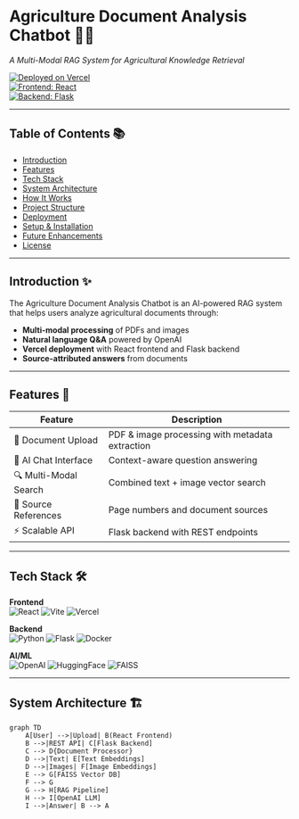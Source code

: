 # Agriculture Document Analysis Chatbot 🌾🤖  
*A Multi-Modal RAG System for Agricultural Knowledge Retrieval*  

[![Deployed on Vercel](https://img.shields.io/badge/Deployed%20on-Vercel-black?style=for-the-badge&logo=vercel)](https://vercel.com)  
[![Frontend: React](https://img.shields.io/badge/Frontend-React-61DAFB?style=for-the-badge&logo=react)](https://reactjs.org)  
[![Backend: Flask](https://img.shields.io/badge/Backend-Flask-000000?style=for-the-badge&logo=flask)](https://flask.palletsprojects.com)  

---

## Table of Contents 📚
- [Introduction](#introduction)
- [Features](#features)
- [Tech Stack](#tech-stack)
- [System Architecture](#system-architecture)
- [How It Works](#how-it-works)
- [Project Structure](#project-structure)
- [Deployment](#deployment)
- [Setup & Installation](#setup--installation)
- [Future Enhancements](#future-enhancements)
- [License](#license)

---

## Introduction ✨
The Agriculture Document Analysis Chatbot is an AI-powered RAG system that helps users analyze agricultural documents through:
- **Multi-modal processing** of PDFs and images
- **Natural language Q&A** powered by OpenAI
- **Vercel deployment** with React frontend and Flask backend
- **Source-attributed answers** from documents

---

## Features 🚀
| Feature | Description |
|---------|-------------|
| 📄 Document Upload | PDF & image processing with metadata extraction |
| 🤖 AI Chat Interface | Context-aware question answering |
| 🔍 Multi-Modal Search | Combined text + image vector search |
| 📑 Source References | Page numbers and document sources |
| ⚡ Scalable API | Flask backend with REST endpoints |

---

## Tech Stack 🛠️
**Frontend**  
![React](https://img.shields.io/badge/React-20232A?style=for-the-badge&logo=react)
![Vite](https://img.shields.io/badge/Vite-B73BFE?style=for-the-badge&logo=vite)
![Vercel](https://img.shields.io/badge/Vercel-000000?style=for-the-badge&logo=vercel)

**Backend**  
![Python](https://img.shields.io/badge/Python-3776AB?style=for-the-badge&logo=python)
![Flask](https://img.shields.io/badge/Flask-000000?style=for-the-badge&logo=flask)
![Docker](https://img.shields.io/badge/Docker-2496ED?style=for-the-badge&logo=docker)

**AI/ML**  
![OpenAI](https://img.shields.io/badge/OpenAI-412991?style=for-the-badge)
![HuggingFace](https://img.shields.io/badge/HuggingFace-FFD21F?style=for-the-badge)
![FAISS](https://img.shields.io/badge/FAISS-00C4CC?style=for-the-badge)

---

## System Architecture 🏗️
```mermaid
graph TD
    A[User] -->|Upload| B(React Frontend)
    B -->|REST API| C[Flask Backend]
    C --> D{Document Processor}
    D -->|Text| E[Text Embeddings]
    D -->|Images| F[Image Embeddings]
    E --> G[FAISS Vector DB]
    F --> G
    G --> H[RAG Pipeline]
    H --> I[OpenAI LLM]
    I -->|Answer| B --> A